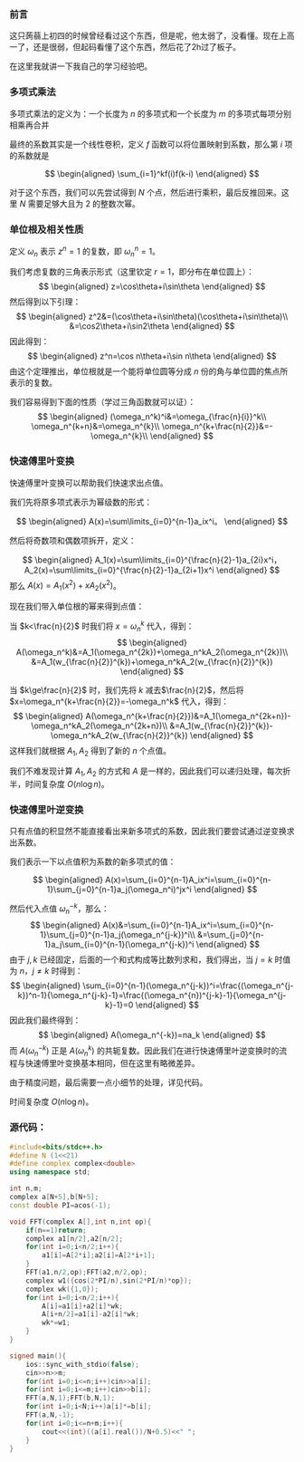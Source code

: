 ### 前言
这只蒟蒻上初四的时候曾经看过这个东西，但是呢，他太弱了，没看懂。现在上高一了，还是很弱，但起码看懂了这个东西，然后花了2h过了板子。

在这里我就讲一下我自己的学习经验吧。
### 多项式乘法
多项式乘法的定义为：一个长度为 $n$ 的多项式和一个长度为 $m$ 的多项式每项分别相乘再合并

最终的系数其实是一个线性卷积，定义 $f$ 函数可以将位置映射到系数，那么第 $i$ 项的系数就是

$$
\begin{aligned}
\sum_{i=1}^kf(i)f(k-i)
\end{aligned}
$$

对于这个东西，我们可以先尝试得到 $N$ 个点，然后进行乘积，最后反推回来。这里 $N$ 需要足够大且为 $2$ 的整数次幂。

### 单位根及相关性质
定义 $\omega_n$ 表示 $z^n=1$ 的复数，即 $\omega_n^n=1$。

我们考虑复数的三角表示形式（这里钦定 $r=1$，即分布在单位圆上）：
$$
\begin{aligned}
z=\cos\theta+i\sin\theta
\end{aligned}
$$
然后得到以下引理：
$$
\begin{aligned}
z^2&=(\cos\theta+i\sin\theta)(\cos\theta+i\sin\theta)\\
&=\cos2\theta+i\sin2\theta
\end{aligned}
$$
因此得到：
$$
\begin{aligned}
z^n=\cos n\theta+i\sin n\theta
\end{aligned}
$$
由这个定理推出，单位根就是一个能将单位圆等分成 $n$ 份的角与单位圆的焦点所表示的复数。

我们容易得到下面的性质（学过三角函数就可以证）：
$$
\begin{aligned}
(\omega_n^k)^i&=\omega_{\frac{n}{i}}^k\\
\omega_n^{k+n}&=\omega_n^{k}\\
\omega_n^{k+\frac{n}{2}}&=-\omega_n^{k}\\
\end{aligned}
$$
### 快速傅里叶变换
快速傅里叶变换可以帮助我们快速求出点值。

我们先将原多项式表示为幂级数的形式：

$$
\begin{aligned}
A(x)=\sum\limits_{i=0}^{n-1}a_ix^i。
\end{aligned}
$$

然后将奇数项和偶数项拆开，定义：

$$
\begin{aligned}
A_1(x)=\sum\limits_{i=0}^{\frac{n}{2}-1}a_{2i}x^i，A_2(x)=\sum\limits_{i=0}^{\frac{n}{2}-1}a_{2i+1}x^i
\end{aligned}
$$
那么 $A(x)=A_1(x^2)+xA_2(x^2)$。

现在我们带入单位根的幂来得到点值：

当 $k<\frac{n}{2}$ 时我们将 $x=\omega_n^k$ 代入，得到：
$$
\begin{aligned}
A(\omega_n^k)&=A_1(\omega_n^{2k})+\omega_n^kA_2(\omega_n^{2k})\\
&=A_1(w_{\frac{n}{2}}^{k})+\omega_n^kA_2(w_{\frac{n}{2}}^{k})
\end{aligned}
$$

当 $k\ge\frac{n}{2}$ 时，我们先将 $k$ 减去$\frac{n}{2}$，然后将$x=\omega_n^{k+\frac{n}{2}}=-\omega_n^k$ 代入，得到：
$$
\begin{aligned}
A(\omega_n^{k+\frac{n}{2}})&=A_1(\omega_n^{2k+n})-\omega_n^kA_2(\omega_n^{2k+n})\\
&=A_1(w_{\frac{n}{2}}^{k})-\omega_n^kA_2(w_{\frac{n}{2}}^{k})
\end{aligned}
$$
这样我们就根据 $A_1,A_2$ 得到了新的 $n$ 个点值。

我们不难发现计算 $A_1,A_2$ 的方式和 $A$ 是一样的，因此我们可以递归处理，每次折半，时间复杂度 $O(n\log n)$。
### 快速傅里叶逆变换
只有点值的积显然不能直接看出来新多项式的系数，因此我们要尝试通过逆变换求出系数。

我们表示一下以点值积为系数的新多项式的值：

$$
\begin{aligned}
A(x)=\sum_{i=0}^{n-1}A_ix^i=\sum_{i=0}^{n-1}\sum_{j=0}^{n-1}a_j(\omega_n^i)^jx^i
\end{aligned}
$$

然后代入点值 $\omega_n^{-k}$，那么：
$$
\begin{aligned}
A(x)&=\sum_{i=0}^{n-1}A_ix^i=\sum_{i=0}^{n-1}\sum_{j=0}^{n-1}a_j(\omega_n^{j-k})^i\\
&=\sum_{j=0}^{n-1}a_j\sum_{i=0}^{n-1}(\omega_n^{j-k})^i
\end{aligned}
$$
由于 $j,k$ 已经固定，后面的一个和式构成等比数列求和，我们得出，当 $j=k$ 时值为 $n$，$j\not =k$ 时得到：
$$
\begin{aligned}
\sum_{i=0}^{n-1}(\omega_n^{j-k})^i=\frac{(\omega_n^{j-k})^n-1}{\omega_n^{j-k}-1}=\frac{(\omega_n^{n})^{j-k}-1}{\omega_n^{j-k}-1}=0
\end{aligned}
$$
因此我们最终得到：
$$
\begin{aligned}
A(\omega_n^{-k})=na_k
\end{aligned}
$$
而 $A(\omega_n^{-k})$ 正是 $A(\omega_n^{k})$ 的共轭复数。因此我们在进行快速傅里叶逆变换时的流程与快速傅里叶变换基本相同，但在这里有略微差异。

由于精度问题，最后需要一点小细节的处理，详见代码。

时间复杂度 $O(n\log n)$。

### 源代码：
```cpp
#include<bits/stdc++.h>
#define N (1<<21)
#define complex complex<double>
using namespace std;

int n,m;
complex a[N+5],b[N+5];
const double PI=acos(-1);

void FFT(complex A[],int n,int op){
	if(n==1)return;
	complex a1[n/2],a2[n/2];
	for(int i=0;i<n/2;i++){
		a1[i]=A[2*i];a2[i]=A[2*i+1];
	}
	FFT(a1,n/2,op);FFT(a2,n/2,op);
	complex w1({cos(2*PI/n),sin(2*PI/n)*op});
	complex wk({1,0});
	for(int i=0;i<n/2;i++){
		A[i]=a1[i]+a2[i]*wk;
		A[i+n/2]=a1[i]-a2[i]*wk;
		wk*=w1;
	}
}

signed main(){
	ios::sync_with_stdio(false);
	cin>>n>>m;
	for(int i=0;i<=n;i++)cin>>a[i];
	for(int i=0;i<=m;i++)cin>>b[i];
	FFT(a,N,1);FFT(b,N,1);
	for(int i=0;i<N;i++)a[i]*=b[i];
	FFT(a,N,-1);
	for(int i=0;i<=n+m;i++){
		cout<<(int)((a[i].real())/N+0.5)<<" ";
	}
}
```
